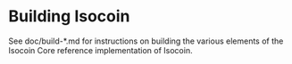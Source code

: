 Building Isocoin
================

See doc/build-*.md for instructions on building the various
elements of the Isocoin Core reference implementation of Isocoin.
